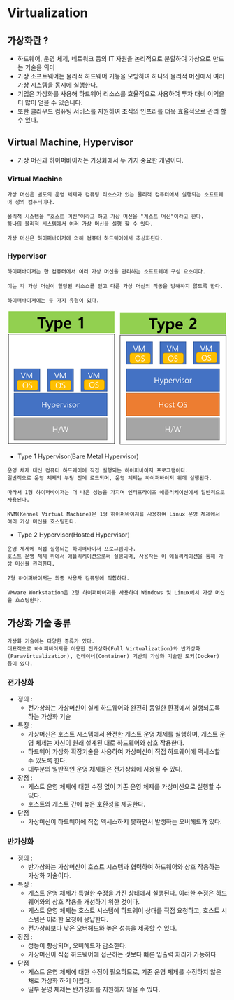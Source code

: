 # Virtualization 

## 가상화란 ?
- 하드웨어, 운영 체제, 네트워크 등의 IT 자원을 논리적으로 분할하여 가상으로 만드는 기술을 의미
- 가상 소프트웨어는 물리적 하드웨어 기능을 모방하여 하나의 물리적 머신에서 여러 가상 시스템을 동시에 실행한다.
- 기업은 가상화를 사용해 하드웨어 리소스를 효율적으로 사용하여 투자 대비 이익을 더 많이 얻을 수 있습니다.
- 또한 클라우드 컴퓨팅 서비스를 지원하여 조직의 인프라를 더욱 효율적으로 관리 할 수 있다.

## Virtual Machine, Hypervisor
- 가상 머신과 하이퍼바이저는 가상화에서 두 가지 중요한 개념이다.

### Virtual Machine 
```
가상 머신은 별도의 운영 체제와 컴퓨팅 리소스가 있는 물리적 컴퓨터에서 실행되는 소프트웨어 정의 컴퓨터이다.

물리적 시스템을 "호스트 머신"이라고 하고 가상 머신을 "게스트 머신"이라고 한다.
하나의 물리적 시스템에서 여러 가상 머신을 실행 할 수 있다.

가상 머신은 하이퍼바이저에 의해 컴퓨터 하드웨어에서 추상화된다.
```

### Hypervisor
```
하이퍼바이저는 한 컴퓨터에서 여러 가상 머신을 관리하는 소프트웨어 구성 요소이다.

이는 각 가상 머신이 할당된 리소스를 얻고 다른 가상 머신의 작동을 방해하지 않도록 한다.

하이퍼바이저에는 두 가지 유형이 있다.
```
<img src="./Images/Virtualization_Type1,2.png" width="700">

- Type 1 Hypervisor(Bare Metal Hypervisor)
```
운영 체제 대신 컴퓨터 하드웨어에 직접 실행되는 하이퍼바이저 프로그램이다.
일반적으로 운영 체제의 부팅 전에 로드되며, 운영 체제는 하이퍼바이저 위에 실행된다.

따라서 1형 하이퍼바이저는 더 나은 성능을 가지며 엔터프라이즈 애플리케이션에서 일반적으로 사용된다.

KVM(Kennel Virtual Machine)은 1형 하이퍼바이저를 사용하여 Linux 운영 체제에서 여러 가상 머신을 호스팅한다.
```
- Type 2 Hypervisor(Hosted Hypervisor)
```
운영 체제에 직접 실행되는 하이퍼바이저 프로그램이다.
호스트 운영 체제 위에서 애플리케이션으로써 실행되며, 사용자는 이 애플리케이션을 통해 가상 머신을 관리한다.

2형 하이퍼바이저는 최종 사용자 컴퓨팅에 적합하다.

VMware Workstation은 2형 하이퍼바이저를 사용하여 Windows 및 Linux에서 가상 머신을 호스팅한다.
```

## 가상화 기술 종류
```
가상화 기술에는 다양한 종류가 있다.
대표적으로 하이퍼바이저를 이용한 전가상화(Full Virtualization)와 반가상화(Paravirtualization), 컨테이너(Container) 기반의 가상화 기술인 도커(Docker) 등이 있다.
```

### 전가상화
- 정의 : 
    - 전가상화는 가상머신이 실제 하드웨어와 완전히 동일한 환경에서 실행되도록 하는 가상화 기술
- 특징 :
    - 가상머신은 호스트 시스템에서 완전한 게스트 운영 체제를 실행하며, 게스트 운영 체제는 자신이 원래 설계된 대로 하드웨어와 상호 작용한다.
    - 하드웨어 가상화 확장기술을 사용하여 가상머신이 직접 하드웨어에 액세스할 수 있도록 한다.
    - 대부분의 일반적인 운영 체제들은 전가상화에 사용될 수 있다.
- 장점 :
    - 게스트 운영 체제에 대한 수정 없이 기존 운영 체제를 가상머신으로 실행할 수 있다.
    - 호스트와 게스트 간에 높은 호환성을 제공한다.
- 단점
    - 가상머신이 하드웨어에 직접 액세스하지 못하면서 발생하는 오버헤드가 있다.

### 반가상화
- 정의 :
    - 반가상화는 가상머신이 호스트 시스템과 협력하여 하드웨어와 상호 작용하는 가상화 기술이다.
- 특징 :
    - 게스트 운영 체제가 특별한 수정을 가진 상태에서 실행된다. 이러한 수정은 하드웨어와의 상호 작용을 개선하기 위한 것이다.
    - 게스트 운영 체제는 호스트 시스템에  하드웨어 상태를 직접 요청하고, 호스트 시스템은 이러한 요청에 응답한다.
    - 전가상화보다 낮은 오버헤드와 높은 성능을 제공할 수 있다.
- 장점 :
    - 성능이 향상되며, 오버헤드가 감소한다.
    - 가상머신이 직접 하드웨어에 접근하는 것보다 빠른 입출력 처리가 가능하다
- 단점
    - 게스트 운영 체제에 대한 수정이 필요하므로, 기존 운영 체제를 수정하지 않은 채로 가상화 하기 어렵다.
    - 일부 운영 체제는 반가상화를 지원하지 않을 수 있다.
    